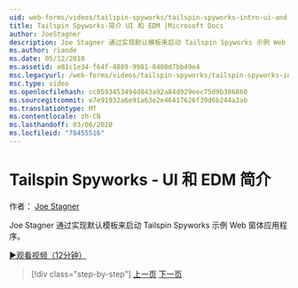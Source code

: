 ```yaml
---
uid: web-forms/videos/tailspin-spyworks/tailspin-spyworks-intro-ui-and-edm
title: Tailspin Spyworks-简介 UI 和 EDM |Microsoft Docs
author: JoeStagner
description: Joe Stagner 通过实现默认模板来启动 Tailspin Spyworks 示例 Web 窗体应用程序。
ms.author: riande
ms.date: 05/12/2010
ms.assetid: e81c1e34-f64f-4889-9981-8400d7bb49e4
msc.legacyurl: /web-forms/videos/tailspin-spyworks/tailspin-spyworks-intro-ui-and-edm
msc.type: video
ms.openlocfilehash: cc0593453494d843a92a84d929eec75d9b386860
ms.sourcegitcommit: e7e91932a6e91a63e2e46417626f39d6b244a3ab
ms.translationtype: MT
ms.contentlocale: zh-CN
ms.lasthandoff: 03/06/2020
ms.locfileid: "78455516"
---
```

# <a name="tailspin-spyworks---intro-ui-and-edm"></a>Tailspin Spyworks - UI 和 EDM 简介

作者： [Joe Stagner](https://github.com/JoeStagner)

Joe Stagner 通过实现默认模板来启动 Tailspin Spyworks 示例 Web 窗体应用程序。

[&#9654;观看视频（12分钟）](https://channel9.msdn.com/Blogs/ASP-NET-Site-Videos/tailspin-spyworks-intro-ui-and-edm)

> [!div class="step-by-step"]
> [上一页](tailspin-spyworks-implementing-and-using-the-also-purchased-control.md)
> [下一页](tailspin-spyworks-directory-organization.md)
